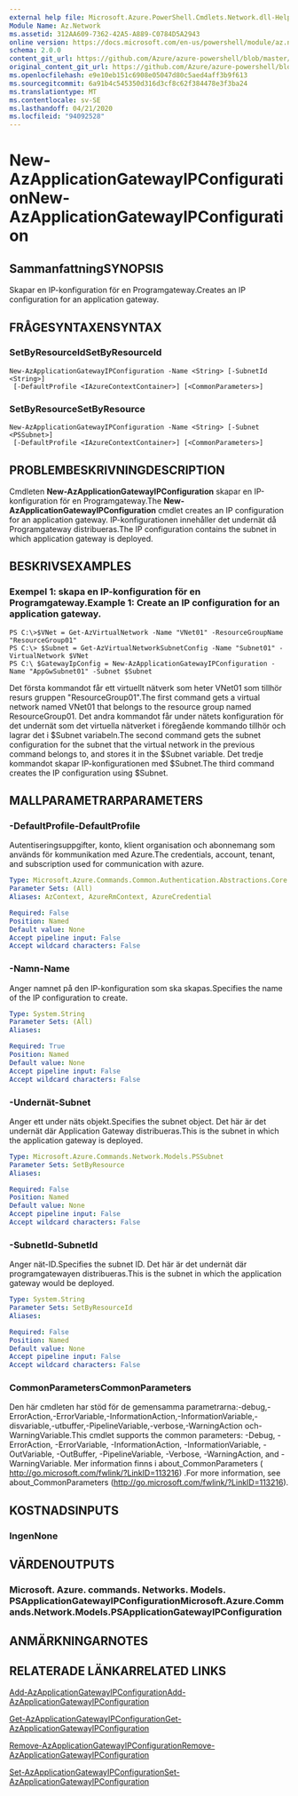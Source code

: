 ```yaml
---
external help file: Microsoft.Azure.PowerShell.Cmdlets.Network.dll-Help.xml
Module Name: Az.Network
ms.assetid: 312AA609-7362-42A5-A889-C0784D5A2943
online version: https://docs.microsoft.com/en-us/powershell/module/az.network/new-azapplicationgatewayipconfiguration
schema: 2.0.0
content_git_url: https://github.com/Azure/azure-powershell/blob/master/src/Network/Network/help/New-AzApplicationGatewayIPConfiguration.md
original_content_git_url: https://github.com/Azure/azure-powershell/blob/master/src/Network/Network/help/New-AzApplicationGatewayIPConfiguration.md
ms.openlocfilehash: e9e10eb151c6908e05047d80c5aed4aff3b9f613
ms.sourcegitcommit: 6a91b4c545350d316d3cf8c62f384478e3f3ba24
ms.translationtype: MT
ms.contentlocale: sv-SE
ms.lasthandoff: 04/21/2020
ms.locfileid: "94092528"
---
```

# <span data-ttu-id="ca654-101">New-AzApplicationGatewayIPConfiguration</span><span class="sxs-lookup"><span data-stu-id="ca654-101">New-AzApplicationGatewayIPConfiguration</span></span>

## <span data-ttu-id="ca654-102">Sammanfattning</span><span class="sxs-lookup"><span data-stu-id="ca654-102">SYNOPSIS</span></span>
<span data-ttu-id="ca654-103">Skapar en IP-konfiguration för en Programgateway.</span><span class="sxs-lookup"><span data-stu-id="ca654-103">Creates an IP configuration for an application gateway.</span></span>

## <span data-ttu-id="ca654-104">FRÅGESYNTAXEN</span><span class="sxs-lookup"><span data-stu-id="ca654-104">SYNTAX</span></span>

### <span data-ttu-id="ca654-105">SetByResourceId</span><span class="sxs-lookup"><span data-stu-id="ca654-105">SetByResourceId</span></span>
```
New-AzApplicationGatewayIPConfiguration -Name <String> [-SubnetId <String>]
 [-DefaultProfile <IAzureContextContainer>] [<CommonParameters>]
```

### <span data-ttu-id="ca654-106">SetByResource</span><span class="sxs-lookup"><span data-stu-id="ca654-106">SetByResource</span></span>
```
New-AzApplicationGatewayIPConfiguration -Name <String> [-Subnet <PSSubnet>]
 [-DefaultProfile <IAzureContextContainer>] [<CommonParameters>]
```

## <span data-ttu-id="ca654-107">PROBLEMBESKRIVNING</span><span class="sxs-lookup"><span data-stu-id="ca654-107">DESCRIPTION</span></span>
<span data-ttu-id="ca654-108">Cmdleten **New-AzApplicationGatewayIPConfiguration** skapar en IP-konfiguration för en Programgateway.</span><span class="sxs-lookup"><span data-stu-id="ca654-108">The **New-AzApplicationGatewayIPConfiguration** cmdlet creates an IP configuration for an application gateway.</span></span>
<span data-ttu-id="ca654-109">IP-konfigurationen innehåller det undernät då Programgateway distribueras.</span><span class="sxs-lookup"><span data-stu-id="ca654-109">The IP configuration contains the subnet in which application gateway is deployed.</span></span>

## <span data-ttu-id="ca654-110">BESKRIVS</span><span class="sxs-lookup"><span data-stu-id="ca654-110">EXAMPLES</span></span>

### <span data-ttu-id="ca654-111">Exempel 1: skapa en IP-konfiguration för en Programgateway.</span><span class="sxs-lookup"><span data-stu-id="ca654-111">Example 1: Create an IP configuration for an application gateway.</span></span>
```
PS C:\>$VNet = Get-AzVirtualNetwork -Name "VNet01" -ResourceGroupName "ResourceGroup01"
PS C:\> $Subnet = Get-AzVirtualNetworkSubnetConfig -Name "Subnet01" -VirtualNetwork $VNet 
PS C:\ $GatewayIpConfig = New-AzApplicationGatewayIPConfiguration -Name "AppGwSubnet01" -Subnet $Subnet
```

<span data-ttu-id="ca654-112">Det första kommandot får ett virtuellt nätverk som heter VNet01 som tillhör resurs gruppen "ResourceGroup01".</span><span class="sxs-lookup"><span data-stu-id="ca654-112">The first command gets a virtual network named VNet01 that belongs to the resource group named ResourceGroup01.</span></span>
<span data-ttu-id="ca654-113">Det andra kommandot får under nätets konfiguration för det undernät som det virtuella nätverket i föregående kommando tillhör och lagrar det i $Subnet variabeln.</span><span class="sxs-lookup"><span data-stu-id="ca654-113">The second command gets the subnet configuration for the subnet that the virtual network in the previous command belongs to, and stores it in the $Subnet variable.</span></span>
<span data-ttu-id="ca654-114">Det tredje kommandot skapar IP-konfigurationen med $Subnet.</span><span class="sxs-lookup"><span data-stu-id="ca654-114">The third command creates the IP configuration using $Subnet.</span></span>

## <span data-ttu-id="ca654-115">MALLPARAMETRAR</span><span class="sxs-lookup"><span data-stu-id="ca654-115">PARAMETERS</span></span>

### <span data-ttu-id="ca654-116">-DefaultProfile</span><span class="sxs-lookup"><span data-stu-id="ca654-116">-DefaultProfile</span></span>
<span data-ttu-id="ca654-117">Autentiseringsuppgifter, konto, klient organisation och abonnemang som används för kommunikation med Azure.</span><span class="sxs-lookup"><span data-stu-id="ca654-117">The credentials, account, tenant, and subscription used for communication with azure.</span></span>

```yaml
Type: Microsoft.Azure.Commands.Common.Authentication.Abstractions.Core.IAzureContextContainer
Parameter Sets: (All)
Aliases: AzContext, AzureRmContext, AzureCredential

Required: False
Position: Named
Default value: None
Accept pipeline input: False
Accept wildcard characters: False
```

### <span data-ttu-id="ca654-118">-Namn</span><span class="sxs-lookup"><span data-stu-id="ca654-118">-Name</span></span>
<span data-ttu-id="ca654-119">Anger namnet på den IP-konfiguration som ska skapas.</span><span class="sxs-lookup"><span data-stu-id="ca654-119">Specifies the name of the IP configuration to create.</span></span>

```yaml
Type: System.String
Parameter Sets: (All)
Aliases:

Required: True
Position: Named
Default value: None
Accept pipeline input: False
Accept wildcard characters: False
```

### <span data-ttu-id="ca654-120">-Undernät</span><span class="sxs-lookup"><span data-stu-id="ca654-120">-Subnet</span></span>
<span data-ttu-id="ca654-121">Anger ett under näts objekt.</span><span class="sxs-lookup"><span data-stu-id="ca654-121">Specifies the subnet object.</span></span>
<span data-ttu-id="ca654-122">Det här är det undernät där Application Gateway distribueras.</span><span class="sxs-lookup"><span data-stu-id="ca654-122">This is the subnet in which the application gateway is deployed.</span></span>

```yaml
Type: Microsoft.Azure.Commands.Network.Models.PSSubnet
Parameter Sets: SetByResource
Aliases:

Required: False
Position: Named
Default value: None
Accept pipeline input: False
Accept wildcard characters: False
```

### <span data-ttu-id="ca654-123">-SubnetId</span><span class="sxs-lookup"><span data-stu-id="ca654-123">-SubnetId</span></span>
<span data-ttu-id="ca654-124">Anger nät-ID.</span><span class="sxs-lookup"><span data-stu-id="ca654-124">Specifies the subnet ID.</span></span>
<span data-ttu-id="ca654-125">Det här är det undernät där programgatewayen distribueras.</span><span class="sxs-lookup"><span data-stu-id="ca654-125">This is the subnet in which the application gateway would be deployed.</span></span>

```yaml
Type: System.String
Parameter Sets: SetByResourceId
Aliases:

Required: False
Position: Named
Default value: None
Accept pipeline input: False
Accept wildcard characters: False
```

### <span data-ttu-id="ca654-126">CommonParameters</span><span class="sxs-lookup"><span data-stu-id="ca654-126">CommonParameters</span></span>
<span data-ttu-id="ca654-127">Den här cmdleten har stöd för de gemensamma parametrarna:-debug,-ErrorAction,-ErrorVariable,-InformationAction,-InformationVariable,-disvariable,-utbuffer,-PipelineVariable,-verbose,-WarningAction och-WarningVariable.</span><span class="sxs-lookup"><span data-stu-id="ca654-127">This cmdlet supports the common parameters: -Debug, -ErrorAction, -ErrorVariable, -InformationAction, -InformationVariable, -OutVariable, -OutBuffer, -PipelineVariable, -Verbose, -WarningAction, and -WarningVariable.</span></span> <span data-ttu-id="ca654-128">Mer information finns i about_CommonParameters ( http://go.microsoft.com/fwlink/?LinkID=113216) .</span><span class="sxs-lookup"><span data-stu-id="ca654-128">For more information, see about_CommonParameters (http://go.microsoft.com/fwlink/?LinkID=113216).</span></span>

## <span data-ttu-id="ca654-129">KOSTNADS</span><span class="sxs-lookup"><span data-stu-id="ca654-129">INPUTS</span></span>

### <span data-ttu-id="ca654-130">Ingen</span><span class="sxs-lookup"><span data-stu-id="ca654-130">None</span></span>

## <span data-ttu-id="ca654-131">VÄRDEN</span><span class="sxs-lookup"><span data-stu-id="ca654-131">OUTPUTS</span></span>

### <span data-ttu-id="ca654-132">Microsoft. Azure. commands. Networks. Models. PSApplicationGatewayIPConfiguration</span><span class="sxs-lookup"><span data-stu-id="ca654-132">Microsoft.Azure.Commands.Network.Models.PSApplicationGatewayIPConfiguration</span></span>

## <span data-ttu-id="ca654-133">ANMÄRKNINGAR</span><span class="sxs-lookup"><span data-stu-id="ca654-133">NOTES</span></span>

## <span data-ttu-id="ca654-134">RELATERADE LÄNKAR</span><span class="sxs-lookup"><span data-stu-id="ca654-134">RELATED LINKS</span></span>

[<span data-ttu-id="ca654-135">Add-AzApplicationGatewayIPConfiguration</span><span class="sxs-lookup"><span data-stu-id="ca654-135">Add-AzApplicationGatewayIPConfiguration</span></span>](./Add-AzApplicationGatewayIPConfiguration.md)

[<span data-ttu-id="ca654-136">Get-AzApplicationGatewayIPConfiguration</span><span class="sxs-lookup"><span data-stu-id="ca654-136">Get-AzApplicationGatewayIPConfiguration</span></span>](./Get-AzApplicationGatewayIPConfiguration.md)

[<span data-ttu-id="ca654-137">Remove-AzApplicationGatewayIPConfiguration</span><span class="sxs-lookup"><span data-stu-id="ca654-137">Remove-AzApplicationGatewayIPConfiguration</span></span>](./Remove-AzApplicationGatewayIPConfiguration.md)

[<span data-ttu-id="ca654-138">Set-AzApplicationGatewayIPConfiguration</span><span class="sxs-lookup"><span data-stu-id="ca654-138">Set-AzApplicationGatewayIPConfiguration</span></span>](./Set-AzApplicationGatewayIPConfiguration.md)


